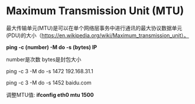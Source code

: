 # Maximum Transmission Unit (MTU) 

最大传输单元(MTU)是可以在单个网络层事务中进行通讯的最大协议数据单元(PDU)的大小（https://en.wikipedia.org/wiki/Maximum_transmission_unit）。



**ping -c (number) -M do -s (bytes) IP**

number是次数 bytes是封包大小

ping -c 3 -M do -s 1472 192.168.31.1

ping -c 3 -M do -s 1452 baidu.com



调整MTU值:  **ifconfig eth0 mtu 1500**